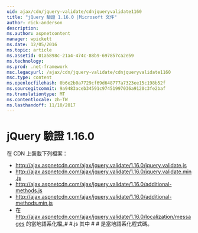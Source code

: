 ```yaml
---
uid: ajax/cdn/jquery-validate/cdnjqueryvalidate1160
title: "jQuery 驗證 1.16.0 |Microsoft 文件"
author: rick-anderson
description: 
ms.author: aspnetcontent
manager: wpickett
ms.date: 12/05/2016
ms.topic: article
ms.assetid: 01a5898c-21a4-474c-88b9-697857ca2e59
ms.technology: 
ms.prod: .net-framework
msc.legacyurl: /ajax/cdn/jquery-validate/cdnjqueryvalidate1160
msc.type: content
ms.openlocfilehash: 0b6e2b0a7729cf69d648777a7323ee15c198b52f
ms.sourcegitcommit: 9a9483aceb34591c97451997036a9120c3fe2baf
ms.translationtype: MT
ms.contentlocale: zh-TW
ms.lasthandoff: 11/10/2017
---
```

<a name="jquery-validation-1160"></a>jQuery 驗證 1.16.0
====================
在 CDN 上裝載下列檔案：

- http://ajax.aspnetcdn.com/ajax/jquery.validate/1.16.0/jquery.validate.js
- http://ajax.aspnetcdn.com/ajax/jquery.validate/1.16.0/jquery.validate.min.js
- http://ajax.aspnetcdn.com/ajax/jquery.validate/1.16.0/additional-methods.js
- http://ajax.aspnetcdn.com/ajax/jquery.validate/1.16.0/additional-methods.min.js
- 在 http://ajax.aspnetcdn.com/ajax/jquery.validate/1.16.0/localization/messages 的當地語系化檔\_# #.js 其中 # # 是當地語系化程式碼。
